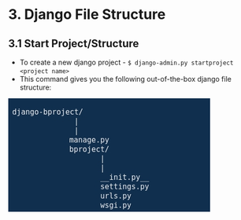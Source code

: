 # 3. Django File Structure

## 3.1 Start Project/Structure

- To create a new django project - `$ django-admin.py startproject <project name>`
- This command gives you the following out-of-the-box django file structure:

![Django Project Structure](static/django-project-structure.png)